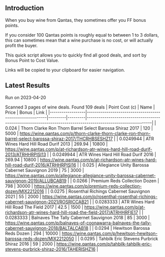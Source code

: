 ## Introduction

When you buy wine from Qantas, they sometimes offer you FF bonus points. 

If you consider 100 Qantas points is roughly equal to between 1 to 3 dollars, this can sometimes mean that a wine purchase is no cost, or will actually profit the buyer.

This quick script allows you to quickly find all good deals, and sort by Bonus Point to Cost Value.

Links will be copied to your clipboard for easier navigation.

## Latest Results

Run on 2023-04-20

Scanned 3 pages of wine deals.
Found 109 deals
|   Point Cost (c) | Name                                                     |   Price |   Bonus | Link                                                                                                          |
|------------------|----------------------------------------------------------|---------|---------|---------------------------------------------------------------------------------------------------------------|
|        0.024     | Thorn Clarke Ron Thorn Barrel Select Barossa Shiraz 2017 |  120    |    5000 | https://wine.qantas.com/p/thorn-clarke-thorn-clarke-ron-thorn-barrel-select-barossa-shiraz-2017/THCRHBSESHZ17 |
|        0.0249944 | ATR Wines Hard Hill Road Durif 2013                      |  269.94 |   10800 | https://wine.qantas.com/p/at-richardson-atr-wines-hard-hill-road-durif-2013/ATRHHRPISI13                      |
|        0.0249944 | ATR Wines Hard Hill Road Durif 2016                      |  269.94 |   10800 | https://wine.qantas.com/p/at-richardson-atr-wines-hard-hill-road-durif-2016/ATRHHRPISI16                      |
|        0.025     | Allegiance Unity Barossa Cabernet Sauvignon 2019         |   75    |    3000 | https://wine.qantas.com/p/allegiance-allegiance-unity-barossa-cabernet-sauvignon-2019/ALLUBCAB19              |
|        0.0266    | Premium Reds Collection Dozen                            |  798    |   30000 | https://wine.qantas.com/p/premium-reds-collection-dozen/MIX2212016                                            |
|        0.0275    | Rosenthal Richings Cabernet Sauvignon 2021               |   55    |    2000 | https://wine.qantas.com/p/rosenthal-rosenthal-richings-cabernet-sauvignon-2021/ROSRICCAB21                    |
|        0.0283333 | ATR Wines Hard Hill Road The Field 2017                  |   42.5  |    1500 | https://wine.qantas.com/p/at-richardson-atr-wines-hard-hill-road-the-field-2017/ATRHHRFIE17                   |
|        0.0283333 | Balnaves The Tally Cabernet Sauvignon 2018               |   85    |    3000 | https://wine.qantas.com/p/balnaves-of-coonawarra-balnaves-the-tally-cabernet-sauvignon-2018/BALTALCAB18       |
|        0.0294    | Hewitson Barossa Reds Dozen                              |  294    |   10000 | https://wine.qantas.com/p/hewitson-hewitson-barossa-reds-dozen/MIX2212050                                     |
|        0.0295    | Tahbilk Eric Stevens Purbrick Shiraz 2016                |   59    |    2000 | https://wine.qantas.com/p/tahbilk-tahbilk-eric-stevens-purbrick-shiraz-2016/TAHERISHZ16                       |

